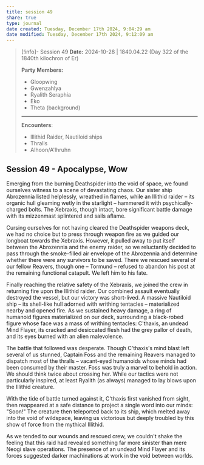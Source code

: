 ```yaml
---
title: session 49
share: true
type: journal
date created: Tuesday, December 17th 2024, 9:04:29 am
date modified: Tuesday, December 17th 2024, 9:12:09 am
---
```


> [!info]- Session 49 **Date:** 2024-10-28 | 1840.04.22 (Day 322 of the 1840th kilochron of Er)
>
> **Party Members:**
> 
> - Gloopwing
> - Gwenzahlya 
> - Ryalith Seraphia 
> - Eko 
> - Theta (background)
> 
> ---
> 
> **Encounters**:
> 
> - Illithid Raider, Nautiloid ships
> - Thralls 
> - Alhoon/A'lhruhn 


## Session 49 - Apocalypse, Wow

Emerging from the burning Deathspider into the void of space, we found ourselves witness to a scene of devastating chaos. Our sister ship Abrozennia listed helplessly, wreathed in flames, while an Illithid raider – its organic hull gleaming wetly in the starlight – hammered it with psychically-charged bolts. The Xebraxis, though intact, bore significant battle damage with its mizzenmast splintered and sails aflame.

Cursing ourselves for not having cleared the Deathspider weapons deck, we had no choice but to press through weapon fire as  we guided our longboat towards the Xebraxis. However, it pulled away to put itself between the Abrozennia and the enemy raider, so we reluctantly decided to pass through the smoke-filled air envelope of the Abrozennia and determine whether there were any survivors to be saved. There we rescued several of our fellow Reavers, though one – Tormund – refused to abandon his post at the remaining functional catapult. We left him to his fate. 

Finally reaching the relative safety of the Xebraxis, we joined the crew in returning fire upon the Illithid raider. Our combined assault eventually destroyed the vessel, but our victory was short-lived. A massive Nautiloid ship – its shell-like hull adorned with writhing tentacles – materialized nearby and opened fire. As we sustained heavy damage, a ring of humanoid figures materialized on our deck, surrounding a black-robed figure whose face was a mass of writhing tentacles: C'thaxis, an undead Mind Flayer, its cracked and desiccated flesh had the grey pallor of death, and its eyes burned with an alien malevolence.

The battle that followed was desperate. Though C'thaxis's mind blast left several of us stunned, Captain Foss and the remaining Reavers managed to dispatch most of the thralls – vacant-eyed humanoids whose minds had been consumed by their master. Foss was truly a marvel to behold in action. We should think twice about crossing her. While our tactics were not particularly inspired, at least Ryalith (as always) managed to lay blows upon the Illithid creature.

With the tide of battle turned against it, C'thaxis first vanished from sight, then reappeared at a safe distance to project a single word into our minds: "Soon!" The creature then teleported back to its ship, which melted away into the void of wildspace, leaving us victorious but deeply troubled by this show of force from the mythical Illithid.

As we tended to our wounds and rescued crew, we couldn't shake the feeling that this raid had revealed something far more sinister than mere Neogi slave operations. The presence of an undead Mind Flayer and its forces suggested darker machinations at work in the void between worlds.


